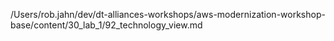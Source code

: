 /Users/rob.jahn/dev/dt-alliances-workshops/aws-modernization-workshop-base/content/30_lab_1/92_technology_view.md